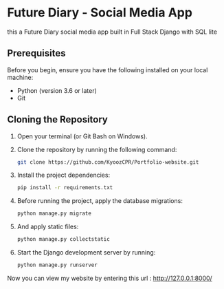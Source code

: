 # Future Diary - Social Media App
this a Future Diary social media app built in Full Stack Django with SQL lite 

## Prerequisites

Before you begin, ensure you have the following installed on your local machine:

- Python (version 3.6 or later)
- Git

## Cloning the Repository

1. Open your terminal (or Git Bash on Windows).
2. Clone the repository by running the following command:

   ```bash
   git clone https://github.com/KyoozCPR/Portfolio-website.git
3. Install the project dependencies:
   ```bash
   pip install -r requirements.txt
4. Before running the project, apply the database migrations:
   ```bash
   python manage.py migrate
5. And apply static files:
   ```bash
   python manage.py collectstatic
6. Start the Django development server by running:
   ```bash
   python manage.py runserver
Now you can view my website by entering this url : http://127.0.0.1:8000/


